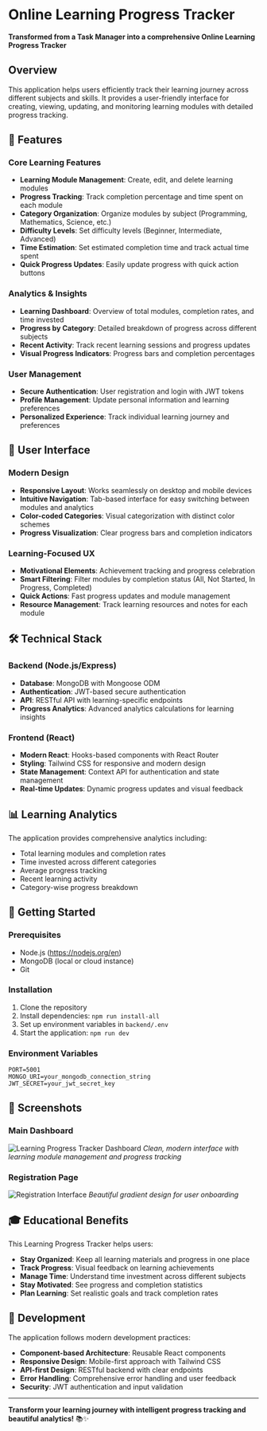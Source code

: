 # Online Learning Progress Tracker

**Transformed from a Task Manager into a comprehensive Online Learning Progress Tracker**

## Overview
This application helps users efficiently track their learning journey across different subjects and skills. It provides a user-friendly interface for creating, viewing, updating, and monitoring learning modules with detailed progress tracking.

## 🎯 Features

### Core Learning Features
* **Learning Module Management**: Create, edit, and delete learning modules
* **Progress Tracking**: Track completion percentage and time spent on each module
* **Category Organization**: Organize modules by subject (Programming, Mathematics, Science, etc.)
* **Difficulty Levels**: Set difficulty levels (Beginner, Intermediate, Advanced)
* **Time Estimation**: Set estimated completion time and track actual time spent
* **Quick Progress Updates**: Easily update progress with quick action buttons

### Analytics & Insights
* **Learning Dashboard**: Overview of total modules, completion rates, and time invested
* **Progress by Category**: Detailed breakdown of progress across different subjects
* **Recent Activity**: Track recent learning sessions and progress updates
* **Visual Progress Indicators**: Progress bars and completion percentages

### User Management
* **Secure Authentication**: User registration and login with JWT tokens
* **Profile Management**: Update personal information and learning preferences
* **Personalized Experience**: Track individual learning journey and preferences

## 🎨 User Interface

### Modern Design
* **Responsive Layout**: Works seamlessly on desktop and mobile devices
* **Intuitive Navigation**: Tab-based interface for easy switching between modules and analytics
* **Color-coded Categories**: Visual categorization with distinct color schemes
* **Progress Visualization**: Clear progress bars and completion indicators

### Learning-Focused UX
* **Motivational Elements**: Achievement tracking and progress celebration
* **Smart Filtering**: Filter modules by completion status (All, Not Started, In Progress, Completed)
* **Quick Actions**: Fast progress updates and module management
* **Resource Management**: Track learning resources and notes for each module

## 🛠 Technical Stack

### Backend (Node.js/Express)
* **Database**: MongoDB with Mongoose ODM
* **Authentication**: JWT-based secure authentication
* **API**: RESTful API with learning-specific endpoints
* **Progress Analytics**: Advanced analytics calculations for learning insights

### Frontend (React)
* **Modern React**: Hooks-based components with React Router
* **Styling**: Tailwind CSS for responsive and modern design
* **State Management**: Context API for authentication and state management
* **Real-time Updates**: Dynamic progress updates and visual feedback

## 📊 Learning Analytics

The application provides comprehensive analytics including:
- Total learning modules and completion rates
- Time invested across different categories
- Average progress tracking
- Recent learning activity
- Category-wise progress breakdown

## 🚀 Getting Started

### Prerequisites
* Node.js (https://nodejs.org/en)
* MongoDB (local or cloud instance)
* Git

### Installation
1. Clone the repository
2. Install dependencies: `npm run install-all`
3. Set up environment variables in `backend/.env`
4. Start the application: `npm run dev`

### Environment Variables
```
PORT=5001
MONGO_URI=your_mongodb_connection_string
JWT_SECRET=your_jwt_secret_key
```

## 📱 Screenshots

### Main Dashboard
![Learning Progress Tracker Dashboard](https://github.com/user-attachments/assets/e75d286a-7604-4cc4-8108-e0896c62d447)
*Clean, modern interface with learning module management and progress tracking*

### Registration Page
![Registration Interface](https://github.com/user-attachments/assets/22b1316e-1ace-4f85-8aea-476ac8f8fc38)
*Beautiful gradient design for user onboarding*

## 🎓 Educational Benefits

This Learning Progress Tracker helps users:
- **Stay Organized**: Keep all learning materials and progress in one place
- **Track Progress**: Visual feedback on learning achievements
- **Manage Time**: Understand time investment across different subjects
- **Stay Motivated**: See progress and completion statistics
- **Plan Learning**: Set realistic goals and track completion rates

## 🔧 Development

The application follows modern development practices:
- **Component-based Architecture**: Reusable React components
- **Responsive Design**: Mobile-first approach with Tailwind CSS
- **API-first Design**: RESTful backend with clear endpoints
- **Error Handling**: Comprehensive error handling and user feedback
- **Security**: JWT authentication and input validation

---

**Transform your learning journey with intelligent progress tracking and beautiful analytics!** 📚✨
